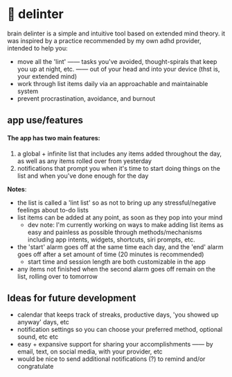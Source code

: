 #  🧠 delinter

brain delinter is a simple and intuitive tool based on extended mind theory. it was inspired by a practice recommended by my own adhd provider, intended to help you:
 * move all the 'lint' —— tasks you've avoided, thought-spirals that keep you up at night, etc. —— out of your head and into your device (thst is, your extended mind)
 * work through list items daily via an approachable and maintainable system 
 * prevent procrastination, avoidance, and burnout

## app use/features

#### The app has two main features: 

1. a global + infinite list that includes any items added throughout the day, as well as any items rolled over from yesterday
2. notifications that prompt you when it's time to start doing things on the list and when you've done enough for the day

**Notes**:
- the list is called a 'lint list' so as not to bring up any stressful/negative feelings about to-do lists
- list items can be added at any point, as soon as they pop into your mind
  * dev note: I'm currently working on ways to make adding list items as easy and painless as possible through methods/mechanisms including app intents, widgets, shortcuts, siri prompts, etc.
- the 'start' alarm goes off at the same time each day, and the 'end' alarm goes off after a set amount of time (20 minutes is recommended)
  - start time and session length are both customizable in the app
- any items not finished when the second alarm goes off remain on the list, rolling over to tomorrow


## Ideas for future development
 - calendar that keeps track of streaks, productive days, 'you showed up anyway' days, etc
 - notification settings so you can choose your preferred method, optional sound, etc etc
 - easy + expansive support for sharing your accomplishments —— by email, text, on social media, with your provider, etc
 - would be nice to send additional notifications (?) to remind and/or congratulate
 
